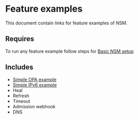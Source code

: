 # Feature examples

This document contain links for feature examples of NSM. 

## Requires

To run any feature example follow steps for [Basic NSM setup](../basic)

## Includes

- [Simple OPA example](./opa)
- [Simple IPv6 example](./ipv6)
- Heal
- Refresh
- Timeout
- Admission webhook
- DNS
